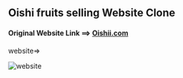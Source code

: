  ## Oishi fruits selling Website Clone

 #### Original Website Link ==> [Oishii.com](https://oishii.com/)

website=>

![website](./assets/images/website.png)



